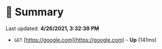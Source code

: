 # 📖 Summary
Last updated: **4/26/2021, 3:32:39 PM**

- `GET` [https://google.com](https://google.com) - **Up** (141ms)
